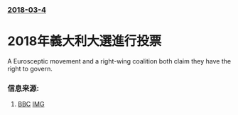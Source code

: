 ### [2018-03-4](/news/2018/03/4/index.md)

##### 
# 2018年義大利大選進行投票 

A Eurosceptic movement and a right-wing coalition both claim they have the right to govern.


### 信息来源:

1. [BBC](http://www.bbc.co.uk/news/world-europe-43272700) [IMG](https://ichef.bbci.co.uk/news/1024/branded_news/9310/production/_100284673_compositeitaly.png)
